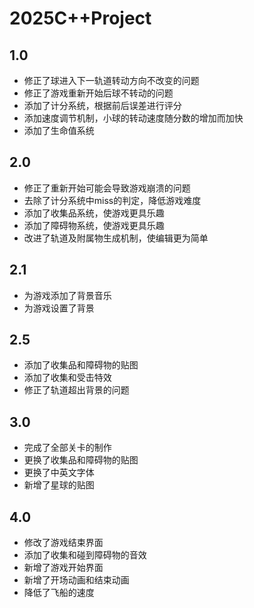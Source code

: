 # 2025C++Project
## 1.0
- 修正了球进入下一轨道转动方向不改变的问题
- 修正了游戏重新开始后球不转动的问题
- 添加了计分系统，根据前后误差进行评分
- 添加速度调节机制，小球的转动速度随分数的增加而加快
- 添加了生命值系统
## 2.0
- 修正了重新开始可能会导致游戏崩溃的问题
- 去除了计分系统中miss的判定，降低游戏难度
- 添加了收集品系统，使游戏更具乐趣
- 添加了障碍物系统，使游戏更具乐趣
- 改进了轨道及附属物生成机制，使编辑更为简单
## 2.1
- 为游戏添加了背景音乐
- 为游戏设置了背景
## 2.5
- 添加了收集品和障碍物的贴图
- 添加了收集和受击特效
- 修正了轨道超出背景的问题
## 3.0
- 完成了全部关卡的制作
- 更换了收集品和障碍物的贴图
- 更换了中英文字体
- 新增了星球的贴图
## 4.0
- 修改了游戏结束界面
- 添加了收集和碰到障碍物的音效
- 新增了游戏开始界面
- 新增了开场动画和结束动画
- 降低了飞船的速度
